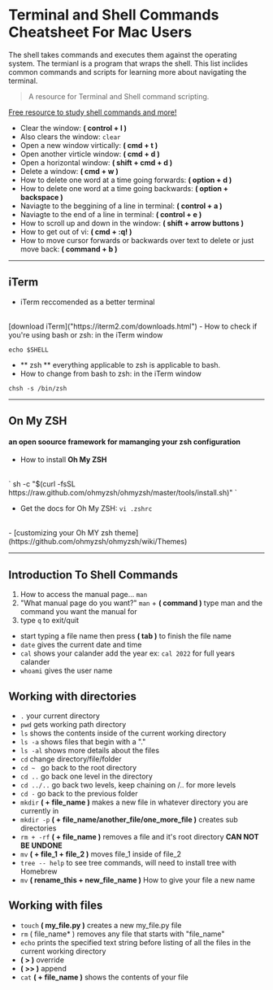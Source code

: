 # Terminal and Shell Commands Cheatsheet For Mac Users

The shell takes commands and executes them against the operating system. The termianl is a program that wraps the shell. This list inclides common commands and scripts for learning more about navigating the terminal.

> A resource for Terminal and Shell command scripting. 

[Free resource to study shell commands and more!](https://learnshell.org)

- Clear the window: **( control + l )** 
- Also clears the window: `clear` 
- Open a new window virtically: **( cmd + t )**
- Open another virticle window: **( cmd + d )**
- Open a horizontal window: **( shift + cmd + d )**
- Delete a window: **( cmd + w )**
- How to delete one word at a time going forwards: **( option + d )**
- How to delete one word at a time going backwards: **( option + backspace )**
- Naviagte to the beggining of a line in terminal: **( control + a )**
- Naviagte to the end of a line in terminal: **( control + e )**
- How to scroll up and down in the window: **( shift + arrow buttons )**
- How to get out of vi: **( cmd + :q! )**
- How to move cursor forwards or backwards over text to delete or just move back: **( command + b )**

--------------------------------------------------------------------------------------------------------
## iTerm
- iTerm reccomended as a better terminal
<br>
[download iTerm]("https://iterm2.com/downloads.html")
- How to check if you're using bash or zsh: in the iTerm window 

`echo $SHELL`

- ** zsh ** everything applicable to zsh is applicable to bash.
- How to change from bash to zsh: in the iTerm window

`chsh -s /bin/zsh`

--------------------------------------------------------------------------------------------------------
## On My ZSH
#### an open soource framework for mamanging your zsh configuration
- How to install **Oh My ZSH**
<br>
` sh -c "$(curl -fsSL https://raw.github.com/ohmyzsh/ohmyzsh/master/tools/install.sh)" `

- Get the docs for Oh My ZSH:
`vi .zshrc` 
<br>
- [customizing your Oh MY zsh theme](https://github.com/ohmyzsh/ohmyzsh/wiki/Themes)

--------------------------------------------------------------------------------------------
## Introduction To Shell Commands
1. How to access the manual page... `man`
2. "What manual page do you want?" `man` + **( command )** type man and the command you want the manual for
3. type `q` to exit/quit
- start typing a file name then press **( tab )** to finish the file name
- `date` gives the current date and time
- `cal` shows your calander add the year ex: `cal 2022` for full years calander
- `whoami` gives the user name

## Working with directories
- `.` your current directory
- `pwd` gets working path directory
- `ls` shows the contents inside of the current working directory
- `ls -a` shows files that begin with a "."
- `ls -al` shows more details about the files
- `cd` change directory/file/folder
- `cd ~ ` go back to the root directory
- `cd ..` go back one level in the directory
- `cd ../..` go back two levels, keep chaining on /.. for more levels
- `cd -` go back to the previous folder
- `mkdir` **( + file_name )** makes a new file in whatever directory you are currently in
- `mkdir -p` **( + file_name/another_file/one_more_file )** creates sub directories
- `rm + -rf` **( + file_name )** removes a file and it's root directory **CAN NOT BE UNDONE**
- `mv` **( + file_1 + file_2 )** moves file_1 inside of file_2
- `tree -- help` to see tree commands, will need to install tree with Homebrew
- `mv` **( rename_this + new_file_name )** How to give your file a new name

## Working with files
- `touch` **( my_file.py )** creates a new my_file.py file
- `rm` ( file_name* ) removes any file that starts with "file_name"
- `echo` prints the specified text string before listing of all the files in the current working directory
- **( > )** override
- **( >> )** append
- `cat` **( + file_name )** shows the contents of your file
